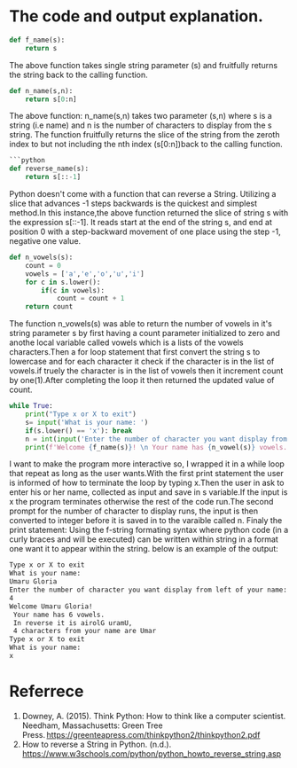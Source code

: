 # The code and output explanation.

```python
def f_name(s):
    return s
```
The above function takes single string parameter (s) and fruitfully returns the string back to the calling function.
```python 
def n_name(s,n):
    return s[0:n]
```
The above function: n_name(s,n) takes two parameter (s,n) where s is a string (i.e name) and n is the number of characters to display from the s string. The function fruitfully returns the slice of the string from the zeroth index to but not including the nth index (s[0:n])back to the calling function.
```python 
```python    
def reverse_name(s):
    return s[::-1]
```
Python doesn't come with a function that can reverse a String. Utilizing a slice that advances -1 steps backwards is the quickest and simplest method.In this instance,the above function returned the slice of string s with the expression s[::-1]. It reads start at the end of the string s, and end at position 0 with a step-backward movement of one place using the step -1, negative one value.
```python   
def n_vowels(s):
    count = 0
    vowels = ['a','e','o','u','i']
    for c in s.lower():
        if(c in vowels):
            count = count + 1
    return count
```
The function n_vowels(s) was able to return the number of vowels in it's string parameter s by first having a count parameter initialized to zero and anothe local variable called vowels which is a lists of the vowels characters.Then a for loop statement that first convert the string s to lowercase and for each character it check if the character is in the list of vowels.if truely the character is in the list of vowels then it increment count by one(1).After completing the loop it then returned the updated value of count.

```python
while True:   
    print("Type x or X to exit")
    s= input('What is your name: ')
    if(s.lower() == 'x'): break
    n = int(input('Enter the number of character you want display from left of your name: '))
    print(f'Welcome {f_name(s)}! \n Your name has {n_vowel(s)} vowels. \n In reverse it is {reverse_name(s)},\n {n} characters from your name are {n_name(s,n)} ')
```
I want to make the program more interactive so, I wrapped it in a while loop that repeat as long as the user wants.With the first print statement the user is informed of how to terminate the loop by typing x.Then the user in ask to enter his or her name, collected as input and save in s variable.If the input is x the program terminates otherwise the rest of the code run.The second prompt for the number of character to display runs, the input is then converted to integer before it is saved in to the varaible called n. Finaly the print statement: Using the f-string formating syntax where python code (in a curly braces and will be executed) can be written within string in a format one want it to appear within the string.
below is an example of the output:
```sh
Type x or X to exit
What is your name: 
Umaru Gloria
Enter the number of character you want display from left of your name: 
4
Welcome Umaru Gloria! 
 Your name has 6 vowels. 
 In reverse it is airolG uramU,
 4 characters from your name are Umar 
Type x or X to exit
What is your name: 
x

```

# Referrece
1. Downey, A. (2015). Think Python: How to think like a computer scientist. Needham, Massachusetts: Green Tree Press. https://greenteapress.com/thinkpython2/thinkpython2.pdf
2. How to reverse a String in Python. (n.d.). https://www.w3schools.com/python/python_howto_reverse_string.asp
